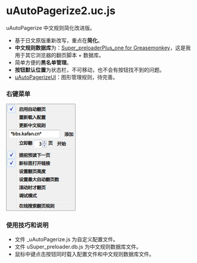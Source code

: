 uAutoPagerize2.uc.js
====================

uAutoPagerize 中文规则简化改进版。

 - 基于日文原版重新改写，重点在**简化**。
 - **中文规则数据库**为：[Super_preloaderPlus_one for Greasemonkey](http://userscripts.org/scripts/show/178900)，这是我用于其它浏览器的翻页脚本 + 数据库。
 - 简单方便的**黑名单管理**。
 - **按钮默认位置**为状态栏，不可移动，也不会有按钮找不到的问题。
 - [uAutoPagerizeUI](uAutoPagerizeUI)：图形管理规则，待完善。

### 右键菜单

![右键菜单](右键菜单.png)

### 使用技巧和说明

 - 文件 _uAutoPagerize.js 为自定义配置文件。
 - 文件 uSuper_preloader.db.js 为中文规则数据库文件。
 - 鼠标中键点击按钮同时载入配置文件和中文规则数据库文件。